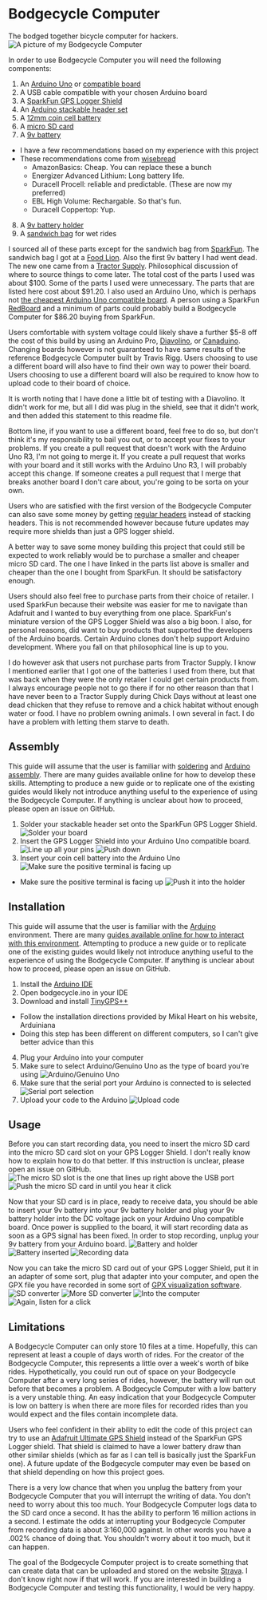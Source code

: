 # Bodgecycle Computer
The bodged together bicycle computer for hackers.
![A picture of my Bodgecycle Computer](http://i.imgur.com/aNQw7sG.jpg)

In order to use Bodgecycle Computer you will need the following components:
1. An [Arduino Uno](https://www.arduino.cc/en/Main/arduinoBoardUno) or [compatible board](https://www.sainsmart.com/arduino/control-boards/sainsmart-uno-r3-atmega328-au-development-board-compatible-with-arduino-uno-r3.html)
2. A USB cable compatible with your chosen Arduino board
3. A [SparkFun GPS Logger Shield](https://www.sparkfun.com/products/13750)
4. An [Arduino stackable header set](https://www.sparkfun.com/products/11417)
5. A [12mm coin cell battery](https://www.sparkfun.com/products/337)
6. A [micro SD card](https://www.amazon.com/SANDISK-Micro-SDHC-Memory-SDSDQM-004G/dp/B001C0DJL4/ref=sr_1_2?s=pc&ie=UTF8&qid=1492750170&sr=1-2&keywords=sandisk+4gb+microsdhc+memory+card)
7. A [9v battery](https://www.amazon.com/AmazonBasics-Everyday-Alkaline-Batteries-8-Pack/dp/B00MH4QM1S/ref=sr_1_2_s_it?s=hpc&srs=2528919011&ie=UTF8&qid=1492750284&sr=1-2)
  * I have a few recommendations based on my experience with this project
  * These recommendations come from [wisebread](http://www.wisebread.com/the-5-best-9-volt-batteries)
    * AmazonBasics: Cheap. You can replace these a bunch
    * Energizer Advanced Lithium: Long battery life.
    * Duracell Procell: reliable and predictable. (These are now my preferred)
    * EBL High Volume: Rechargable. So that's fun.
    * Duracell Coppertop: Yup.
8. A [9v battery holder](https://www.adafruit.com/product/67)
9. A [sandwich bag](https://www.amazon.com/Glad-Food-Storage-Snack-Zipper/dp/B00ZKUCFUS/ref=sr_1_4_s_it?ie=UTF8&qid=1492750504&sr=1-4) for wet rides

I sourced all of these parts except for the sandwich bag from
[SparkFun](https://www.sparkfun.com/). The sandwich bag I got at a
[Food Lion](https://www.foodlion.com/). Also the first 9v battery I had went
dead. The new one came from a [Tractor Supply](https://www.tractorsupply.com/).
Philosophical discussion of where to source things to come later. The total
cost of the parts I used was about \$100. Some of the parts I used were
unnecessary. The parts that are listed here cost about \$91.20. I also used an
Arduino Uno, which is perhaps not
[the cheapest Arduino Uno compatible board](http://www.electrodragon.com/product/arduino-compatible-visduino-uno-r3/).
A person using a SparkFun [RedBoard](https://www.sparkfun.com/products/13975)
and a minimum of parts could probably build a Bodgecycle Computer for $86.20
buying from SparkFun.

Users comfortable with system voltage could likely shave a further $5-8 off the
cost of this build by using an Arduino Pro,
[Diavolino](http://shop.evilmadscientist.com/productsmenu/180), or
[Canaduino](https://universal-solder.com/product/canaduino-uno-bone-basic-alternative-arduino-uno-r3-atmega328p-pu/).
Changing boards however is not guaranteed to have same results of the reference
Bodgecycle Computer built by Travis Rigg. Users choosing to use a different
board will also have to find their own way to power their board. Users choosing
to use a different board will also be required to know how to upload code to
their board of choice.

It is worth noting that I have done a little bit of testing with a Diavolino.
It didn't work for me, but all I did was plug in the shield, see that it didn't
work, and then added this statement to this readme file.

Bottom line, if you want to use a different board, feel free to do so, but
don't think it's my responsibility to bail you out, or to accept your fixes to
your problems. If you create a pull request that doesn't work with the Arduino
Uno R3, I'm not going to merge it. If you create a pull request that works with
your board and it still works with the Arduino Uno R3, I will probably accept
this change. If someone creates a pull request that I merge that breaks another
board I don't care about, you're going to be sorta on your own.

Users who are satisfied with the first version of the Bodgecycle Computer can
also save some money by getting
[regular headers](https://www.sparkfun.com/products/116) instead of stacking
headers. This is not recommended however because future updates may require
more shields than just a GPS logger shield.

A better way to save some money building this project that could still be
expected to work reliably would be to purchase a smaller and cheaper micro SD
card. The one I have linked in the parts list above is smaller and cheaper than
the one I bought from SparkFun. It should be satisfactory enough.

Users should also feel free to purchase parts from their choice of retailer. I
used SparkFun because their website was easier for me to navigate than Adafruit
and I wanted to buy everything from one place. SparkFun's miniature version
of the GPS Logger Shield was also a big boon. I also, for personal reasons,
did want to buy products that supported the developers of the Arduino boards.
Certain Arduino clones don't help support Arduino development. Where you fall
on that philosophical line is up to you.

I do however ask that users not purchase parts from Tractor Supply. I know I
mentioned earlier that I got one of the batteries I used from there, but that
was back when they were the only retailer I could get certain products from. I
always encourage people not to go there if for no other reason than that I have
never been to a Tractor Supply during Chick Days without at least one dead
chicken that they refuse to remove and a chick habitat without enough water or
food. I have no problem owning animals. I own several in fact. I do have a
problem with letting them starve to death.

## Assembly
This guide will assume that the user is familiar with
[soldering](http://www.sciencebuddies.org/science-fair-projects/project_ideas/Elec_primer-solder.shtml)
and [Arduino assembly](https://learn.sparkfun.com/tutorials/arduino-shields).
There are many guides available online for how to develop these skills.
Attempting to produce a new guide or to replicate one of the existing guides
would likely not introduce anything useful to the experience of using the
Bodgecycle Computer. If anything is unclear about how to proceed, please open
an issue on GitHub.

1. Solder your stackable header set onto the SparkFun GPS Logger Shield.
![Solder your board](http://i.imgur.com/CCHxAFO.jpg)
2. Insert the GPS Logger Shield into your Arduino Uno compatible board.
![Line up all your pins](http://i.imgur.com/YPslNxY.jpg)
![Push down](http://i.imgur.com/GaE2MUe.jpg)
3. Insert your coin cell battery into the Arduino Uno
![Make sure the positive terminal is facing up](http://i.imgur.com/X0OpjMq.jpg)
  * Make sure the positive terminal is facing up
![Push it into the holder](http://i.imgur.com/z5CwGGA.jpg)

## Installation
This guide will assume that the user is familiar with the
[Arduino](https://www.arduino.cc/) environment. There are many
[guides available online for how to interact with this environment](https://www.arduino.cc/en/Guide/HomePage).
Attempting to produce a new guide or to replicate one of the existing guides
would likely not introduce anything useful to the experience of using the
Bodgecycle Computer. If anything is unclear about how to proceed, please open
an issue on GitHub.

1. Install the [Arduino IDE](https://www.arduino.cc/en/Main/Software)
2. Open bodgecycle.ino in your IDE
3. Download and install
[TinyGPS++](http://arduiniana.org/libraries/tinygpsplus/)
  * Follow the installation directions provided by Mikal Heart on his website,
  Arduiniana
  * Doing this step has been different on different computers, so I can't give
  better advice than this
4. Plug your Arduino into your computer
5. Make sure to select Arduino/Genuino Uno as the type of board you're using
![Arduino/Genuino Uno](http://i.imgur.com/qLa8NFZ.jpg)
6. Make sure that the serial port your Arduino is connected to is selected
![Serial port selection](http://i.imgur.com/gwHw4W7.png)
7. Upload your code to the Arduino
![Upload code](http://i.imgur.com/HqQ5HfC.png)

## Usage
Before you can start recording data, you need to insert the micro SD card into
the micro SD card slot on your GPS Logger Shield. I don't really know how to
explain how to do that better. If this instruction is unclear, please open an
issue on GitHub.
![The micro SD slot is the one that lines up right above the USB port](http://i.imgur.com/2noKay1.jpg)
![Push the micro SD card in until you hear it click](http://i.imgur.com/rhpKQqM.jpg)

Now that your SD card is in place, ready to receive data, you should be able to
insert your 9v battery into your 9v battery holder and plug your 9v battery
holder into the DC voltage jack on your Arduino Uno compatible board. Once
power is supplied to the board, it will start recording data as soon as a GPS
signal has been fixed. In order to stop recording, unplug your 9v battery from
your Arduino board.
![Battery and holder](http://i.imgur.com/Qh3AblE.jpg)
![Battery inserted](http://i.imgur.com/LQMKJG8.jpg)
![Recording data](http://i.imgur.com/H9VTk92.jpg)

Now you can take the micro SD card out of your GPS Logger Shield, put it in an
adapter of some sort, plug that adapter into your computer, and open the GPX
file you have recorded in some sort of
[GPX visualization software](http://www.gpsvisualizer.com/).
![SD converter](http://i.imgur.com/EPlMlSY.jpg)
![More SD converter](http://i.imgur.com/xwB4yUw.jpg)
![Into the computer](http://i.imgur.com/eROZaRi.jpg)
![Again, listen for a click](http://i.imgur.com/Gzp8oLM.jpg)

## Limitations
A Bodgecycle Computer can only store 10 files at a time. Hopefully, this can
represent at least a couple of days worth of rides. For the creator of the
Bodgecycle Computer, this represents a little over a week's worth of bike
rides. Hypothetically, you could run out of space on your Bodgecycle Computer
after a very long series of rides, however, the battery will run out before
that becomes a problem. A Bodgecycle Computer with a low battery is a very
unstable thing. An easy indication that your Bodgecycle Computer is low on
battery is when there are more files for recorded rides than you would expect
and the files contain incomplete data.

Users who feel confident in their ability to edit the code of this project can
try to use an
[Adafruit Ultimate GPS Shield](https://www.adafruit.com/product/1272) instead
of the SparkFun GPS Logger shield. That shield is claimed to have a lower
battery draw than other similar shields (which as far as I can tell is
basically just the SparkFun one). A future update of the Bodgecycle computer
may even be based on that shield depending on how this project goes.

There is a very low chance that when you unplug the battery from your
Bodgecycle Computer that you will interrupt the writing of data. You don't need
to worry about this too much. Your Bodgecycle Computer logs data to the SD card
once a second. It has the ability to perform 16 million actions in a second. I
estimate the odds at interrupting your Bodgecycle Computer from recording data
is about 3:160,000 against. In other words you have a .002% chance of doing
that. You shouldn't worry about it too much, but it can happen.

The goal of the Bodgecycle Computer project is to create something that can
create data that can be uploaded and stored on the website
[Strava](strava.com). I don't know right now if that will work. If you are
interested in building a Bodgecycle Computer and testing this functionality, I
would be very happy.
